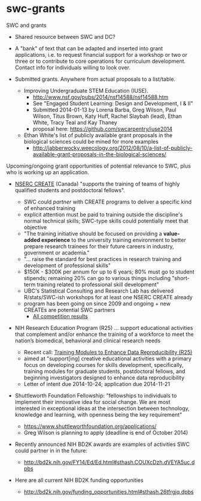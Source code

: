 swc-grants
=========

SWC and grants

- Shared resource between SWC and DC?
 
- A "bank" of text that can be adapted and inserted into grant applications, i.e. to request financial support for a workshop or two or three or to contribute to core operations for curriculum development. Contact info for individuals willing to look over.

- Submitted grants. Anywhere from actual proposals to a list/table.
 
  - Improving Undergraduate STEM Education (IUSE). 
    - <http://www.nsf.gov/pubs/2014/nsf14588/nsf14588.htm>
    - See "Engaged Student Learning: Design and Development, I & II"
    - Submitted 2014-01-13 by Lorena Barba, Greg Wilson, Paul Wilson, Titus Brown, Katy Huff, Rachel Slaybah (lead), Ethan White, Tracy Teal and Kay Thaney
    - proposal here: <https://github.com/swcarpentry/iuse2014>
  - Ethan White's list of publicly available grant proposals in the biological sciences could be mined for more examples
    - <http://jabberwocky.weecology.org/2012/08/10/a-list-of-publicly-available-grant-proposals-in-the-biological-sciences/>

 Upcoming/ongoing grant opportunities of potential relevance to SWC, plus who is working up an application.

  - [NSERC CREATE](http://www.nserc-crsng.gc.ca/Professors-Professeurs/grants-subs/CREATE-FONCER_eng.asp) (Canada) "supports the training of teams of highly qualified students and postdoctoral fellows".
    - SWC could *partner* with CREATE programs to deliver a specific kind of enhanced training
    - explicit attention must be paid to training outside the discipline's normal technical skills; SWC-type skills could potentially meet that objective
    - "The training initiative should be focused on providing a __value-added experience__ to the university training environment to better prepare research trainees for their future careers in industry, government or academia."
    - "... raise the standard for best practices in research training and development of professional skills"
    - $150K - $300K per annum for up to 6 years; 80% must go to student stipends; remaining 20% can go to various things including "short-term training related to professional skill development"
    - UBC's Statistical Consulting and Research Lab has delivered R/stats/SWC-ish workshops for at least one NSERC CREATE already
    - program has been going on since 2009 and ongoing + new CREATEs are potential SWC partners
      - [All competition results](http://www.nserc-crsng.gc.ca/Professors-Professeurs/Grants-Subs/CREATEResults-ResultatsFONCER_eng.asp)
      
  - NIH Research Education Program (R25) ... support educational activities that complement and/or enhance the training of a workforce to meet the nation’s biomedical, behavioral and clinical research needs
    - Recent call: [Training Modules to Enhance Data Reproducibility (R25)](http://grants.nih.gov/grants/guide/rfa-files/RFA-GM-15-006.html)
    - aimed at "support[ing] creative educational activities with a primary focus on developing courses for skills development, specifically, training modules for graduate students, postdoctoral fellows, and beginning investigators designed to enhance data reproducibility
    - Letter of intent due 2014-10-24; application due 2014-11-21

  - Shuttleworth Foundation Fellowship: "fellowships to individuals to implement their innovative idea for social change. We are most interested in exceptional ideas at the intersection between technology, knowledge and learning, with openness being the key requirement"
    - <https://www.shuttleworthfoundation.org/applications/>
    - Greg Wilson is planning to apply (deadline is end of October 2014)

  - Recently announced NIH BD2K awards are examples of activities SWC could partner in in the future:
    - <http://bd2k.nih.gov/FY14/Ed/Ed.html#sthash.COUXcDzh.dVEYA5uc.dpbs>

  - Here are all current NIH BD2K funding opportunities
    - <http://bd2k.nih.gov/funding_opportunities.html#sthash.26tfrgjq.dpbs>
